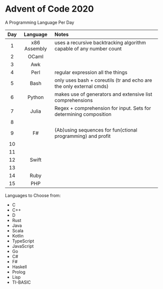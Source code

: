 # Advent of Code 2020

A Programming Language Per Day

| Day | Language     | Notes                                                               |
|:---:|:------------:|:--------------------------------------------------------------------|
| 1   | x86 Assembly | uses a recursive backtracking algorithm capable of any number count |
| 2   | OCaml        |                                                                     |
| 3   | Awk          |                                                                     |
| 4   | Perl         | regular expression all the things                                   |
| 5   | Bash         | only uses bash + coreutils (tr and echo are the only external cmds) |
| 6   | Python       | makes use of generators and extensive list comprehensions           |
| 7   | Julia        | Regex + comprehension for input. Sets for determining composition   |
| 8   |              |                                                                     |
| 9   | F#           | (Ab)using sequences for fun(ctional programming) and profit         |
| 10  |              |                                                                     |
| 11  |              |                                                                     |
| 12  | Swift        |                                                                     |
| 13  |              |                                                                     |
| 14  | Ruby         |                                                                     |
| 15  | PHP          |                                                                     |


Languages to Choose from:
- C
- C++
- D
- Rust
- Java
- Scala
- Kotlin
- TypeScript
- JavaScript
- Go
- C#
- F#
- Haskell
- Prolog
- Lisp
- TI-BASIC
